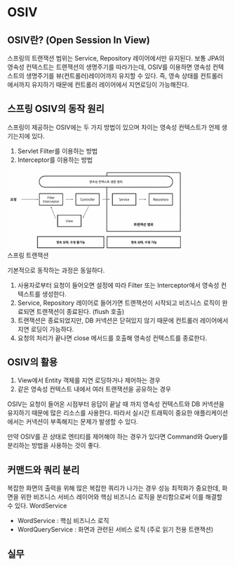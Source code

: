# OSIV
## OSIV란? (Open Session In View)
   스프링의 트랜잭션 범위는 Service, Repository 레이어에서만 유지된다. 보통 JPA의 영속성 컨텍스트는 트랜잭션의 생명주기를 따라가는데, OSIV를 이용하면 
   영속성 컨텍스트의 생명주기를 뷰(컨트롤러)레이어까지 유지할 수 있다. 즉, 영속 상태를 컨트롤러에서까지 유지하기 때문에 컨트롤러 레이어에서 지연로딩이 가능해진다.<br>

## 스프링 OSIV의 동작 원리
스프링이 제공하는 OSIV에는 두 가지 방법이 있으며 차이는 영속성 컨텍스트가 언제 생기는지에 있다. <br>
1. Servlet Filter를 이용하는 방법
2. Interceptor를 이용하는 방법

<p>
<img src="../images/osiv/스프링_트랜잭션.png" width="400"> <br>
스프링 트랜잭션
</p>   

기본적으로 동작하는 과정은 동일하다.
1. 사용자로부터 요청이 들어오면 설정에 따라 Filter 또는 Interceptor에서 영속성 컨텍스트를 생성한다.
2. Service, Repository 레이어로 들어가면 트랜잭션이 시작되고 비즈니스 로직이 완료되면 트랜잭션이 종료된다. (flush 호출)
3. 트랜잭션은 종료되었지만, DB 커넥션은 닫혀있지 않기 때문에 컨트롤러 레이어에서 지연 로딩이 가능하다.
4. 요청의 처리가 끝나면 close 메서드를 호출해 영속성 컨텍스트를 종료한다.

## OSIV의 활용
1. View에서 Entity 객체를 지연 로딩하거나 제어하는 경우
2. 같은 영속성 컨텍스트 내에서 여러 트랜잭션을 공유하는 경우

OSIV는 요청이 들어온 시점부터 응답이 끝날 때 까지 영속성 컨텍스트와 DB 커넥션을 유지하기 때문에 많은 리소스를 사용한다.
따라서 실시간 트래픽이 중요한 애플리케이션에서는 커넥션이 부족해지는 문제가 발생할 수 있다. 

만약 OSIV를 끈 상태로 엔티티를 제어해야 하는 경우가 있다면 Command와 Query를 분리하는 방법을 사용하는 것이 좋다.

## 커맨드와 쿼리 분리 
복잡한 화면의 출력을 위해 많은 복잡한 쿼리가 나가는 경우 성능 최적화가 중요한데, 화면을 위한 비즈니스 서비스 레이어와 핵심 비즈니스 로직을 분리함으로써 이를 해결할 수 있다.
WordService
 - WordService : 핵심 비즈니스 로직
 - WordQueryService : 화면과 관련된 서비스 로직 (주로 읽기 전용 트랜잭션)


## 실무


